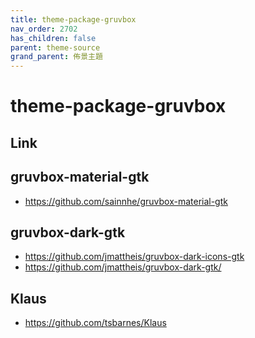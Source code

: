 ```yaml
---
title: theme-package-gruvbox
nav_order: 2702
has_children: false
parent: theme-source
grand_parent: 佈景主題
---
```



# theme-package-gruvbox


## Link


## gruvbox-material-gtk

* https://github.com/sainnhe/gruvbox-material-gtk


## gruvbox-dark-gtk

* https://github.com/jmattheis/gruvbox-dark-icons-gtk
* https://github.com/jmattheis/gruvbox-dark-gtk/


## Klaus

* https://github.com/tsbarnes/Klaus
